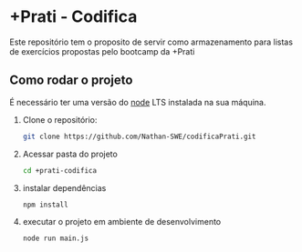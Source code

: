 # +Prati - Codifica

Este repositório tem o proposito de servir como armazenamento para listas de exercícios propostas pelo bootcamp da +Prati

## Como rodar o projeto

É necessário ter uma versão do [node](https://nodejs.org/en) LTS instalada na sua máquina.

1. Clone o repositório:

   ```bash
   git clone https://github.com/Nathan-SWE/codificaPrati.git
   ```

2. Acessar pasta do projeto

   ```bash
   cd +prati-codifica
   ```

3. instalar dependências

   ```bash
   npm install
   ```

4. executar o projeto em ambiente de desenvolvimento

   ```bash
   node run main.js
   ```
